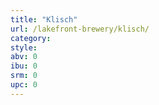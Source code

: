 ```yaml
---
title: "Klisch"
url: /lakefront-brewery/klisch/
category: 
style: 
abv: 0
ibu: 0
srm: 0
upc: 0
---
```


